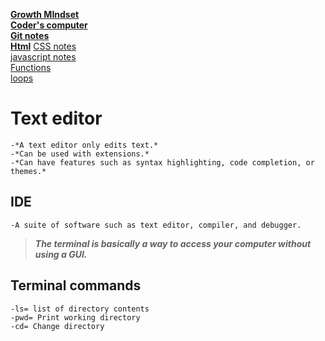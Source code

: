 [**Growth MIndset**](README.md)  
 [**Coder's computer**](codersComputer.md)    
[**Git notes**](GitNotes.md)  
[**Html**](HtmlStructures.md)
[CSS notes](cssnotes.md)  
[javascript notes](javascriptnotes.md)  
[Functions](functions.md)  
[loops](loops.md)  

# **Text editor** 
    -*A text editor only edits text.*  
    -*Can be used with extensions.*  
    -*Can have features such as syntax highlighting, code completion, or themes.*  

## **IDE**
    -A suite of software such as text editor, compiler, and debugger.  

>***The terminal is basically a way to access your computer without using a GUI.***    

## **Terminal commands**  
    -ls= list of directory contents  
    -pwd= Print working directory  
    -cd= Change directory  
